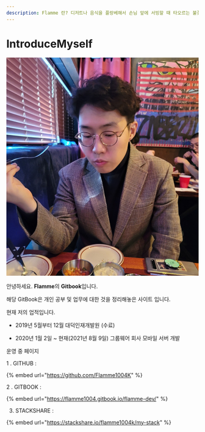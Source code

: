 ```yaml
---
description: Flamme 란? 디저트나 음식을 플랑베해서 손님 앞에 서빙할 때 타오르는 불꽃.
---
```


# IntroduceMyself

 

![](.gitbook/assets/kakaotalk_photo_2021-01-04-16-41-50.jpeg)

안녕하세요. **Flamme**의 **Gitbook**입니다.

해당 GitBook은 개인 공부 및 업무에 대한 것을 정리해놓은 사이트 입니다.



 현재 저의 업적입니다. 

  - 2019년 5월부터 12월 대덕인재개발원 \(수료\)

 - 2020년 1월 2일 ~ 현재\(2021년 8월 9일\) 그룹웨어 회사 모바일 서버 개발



 운영 중 페이지 

1 . GITHUB : 

{% embed url="https://github.com/Flamme1004K" %}

2 . GITBOOK : 

{% embed url="https://flamme1004.gitbook.io/flamme-dev/" %}

3. STACKSHARE :

{% embed url="https://stackshare.io/flamme1004k/my-stack" %}











